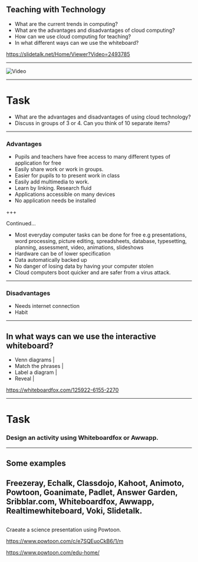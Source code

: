 ## Teaching with Technology

- What are the current trends in computing?
- What are the advantages and disadvantages of cloud computing?
- How can we use cloud computing for teaching?
- In what different ways can we use the whiteboard?

https://slidetalk.net/Home/Viewer?Video=2493785

---
![Video](https://www.youtube.com/embed/3oz1oy5ME6Q)

---
# Task

- What are the advantages and disadvantages of using cloud technology?
- Discuss in groups of 3 or 4. Can you think of 10 separate items?
---
### Advantages
- Pupils and teachers have free access to many different types of application for free
- Easily share work or work in groups.
- Easier for pupils to to present work in class
- Easily add multimedia to work.
- Learn by linking. Research fluid
- Applications accessible on many devices
- No application needs be installed

+++

 Continued...
 
- Most everyday computer tasks can be done for free e.g presentations, word processing, picture editing, spreadsheets, database, typesetting, planning, assessment, video, animations, slideshows
- Hardware can be of lower specification
- Data automatically backed up
- No danger of losing data by having your computer stolen
- Cloud computers boot quicker and are safer from a virus attack.
---
### Disadvantages
- Needs internet connection
- Habit

---
## In what ways can we use the interactive whiteboard?
- Venn diagrams |
- Match the phrases |
- Label a diagram |
- Reveal |

https://whiteboardfox.com/125922-6155-2270

---

# Task
### Design an activity using Whiteboardfox or Awwapp.

---
## Some examples
Freezeray, Echalk, Classdojo, Kahoot, Animoto, Powtoon, Goanimate, Padlet, Answer Garden, Sribblar.com, Whiteboardfox, Awwapp, Realtimewhiteboard, Voki, Slidetalk.
---
##
Craeate a science presentation using Powtoon.

https://www.powtoon.com/c/e7SQEuoCkB6/1/m

https://www.powtoon.com/edu-home/



